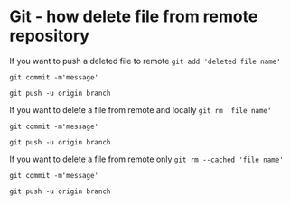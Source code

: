 # Git - how delete file from remote repository

If you want to push a deleted file to remote
`git add 'deleted file name'`

`git commit -m'message'`

`git push -u origin branch`


If you want to delete a file from remote and locally
`git rm 'file name'`

`git commit -m'message'`

`git push -u origin branch`

If you want to delete a file from remote only
`git rm --cached 'file name'`

`git commit -m'message'`

`git push -u origin branch`